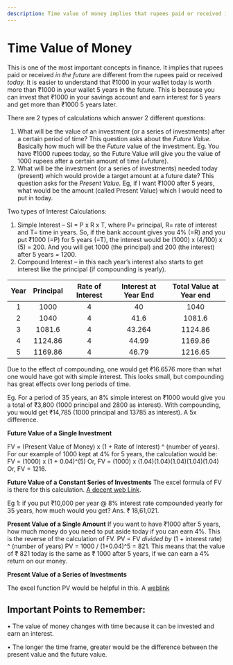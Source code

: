 ```yaml
---
description: Time value of money implies that rupees paid or received in the future are different from the rupees paid or received today.
---
```


# Time Value of Money

This is one of the most important concepts in finance. It implies that rupees paid or received *in the future* are different from the rupees paid or received *today.* It is easier to understand that ₹1000 in your wallet today is worth more than ₹1000 in your wallet 5 years in the future. This is because you can invest that ₹1000 in your savings account and earn interest for 5 years and get more than ₹1000 5 years later.

There are 2 types of calculations which answer 2 different questions:

1.  What will be the value of an investment (or a series of investments) after a certain period of time? This question asks about the *Future Value.* Basically how much will be the *Future* value of the investment. Eg. You have ₹1000 rupees today, so the Future Value will give you the value of 1000 rupees after a certain amount of time (=future).
2.  What will be the investment (or a series of investments) needed today (present) which would provide a target amount at a future date? This question asks for the *Present Value.* Eg, if I want ₹1000 after 5 years, what would be the amount (called Present Value) which I would need to put in today.

Two types of Interest Calculations:

1.  Simple Interest – SI = P x R x T, where P= principal, R= rate of interest and T= time in years. So, if the bank account gives you 4% (=R) and you put ₹1000 (=P) for 5 years (=T), the interest would be (1000) x (4/100) x (5) = 200. And you will get 1000 (the principal) and 200 (the interest) after 5 years = 1200.
2.  Compound Interest – in this each year’s interest also starts to get interest like the principal (if compounding is yearly).

| Year | Principal | Rate of Interest | Interest at Year End | Total Value at Year end |
|:----:|:---------:|:----------------:|:--------------------:|:-----------------------:|
|  1   |   1000    |        4         |          40          |          1040           |
|  2   |   1040    |        4         |         41.6         |         1081.6          |
|  3   |  1081.6   |        4         |        43.264        |         1124.86         |
|  4   |  1124.86  |        4         |        44.99         |         1169.86         |
|  5   |  1169.86  |        4         |        46.79         |         1216.65         |

Due to the effect of compounding, one would get ₹16.6576 more than what one would have got with simple interest. This looks small, but compounding has great effects over long periods of time.

Eg. For a period of 35 years, an 8% simple interest on ₹1000 would give you a total of ₹3,800 (1000 principal and 2800 as interest). With compounding, you would get ₹14,785 (1000 principal and 13785 as interest). A 5x difference.

**Future Value of a Single Investment**

FV = (Present Value of Money) x (1 + Rate of Interest) ^ (number of years). For our example of 1000 kept at 4% for 5 years, the calculation would be: FV = (1000) x (1 + 0.04)^(5) Or, FV = (1000) x (1.04)(1.04)(1.04)(1.04)(1.04) Or, FV = 1216.

**Future Value of a Constant Series of Investments** The excel formula of FV is there for this calculation. [A decent web Link](http://www.calculatorsoup.com/calculators/financial/future-value-annuity-calculator.php).

Eg 1: if you put ₹10,000 per year @ 8% interest rate compounded yearly for 35 years, how much would you get? Ans. ₹ 18,61,021.

**Present Value of a Single Amount** If you want to have ₹1000 after 5 years, how much money do you need to put aside today if you can earn 4%. This is the reverse of the calculation of FV. PV = FV *divided by* (1 + interest rate) ^ (number of years) PV = 1000 / (1+0.04)^5 = 821. This means that the value of ₹ 821 today is the same as ₹ 1000 after 5 years, if we can earn a 4% return on our money.

**Present Value of a Series of Investments**

The excel function PV would be helpful in this. A [weblink](http://www.calculatorsoup.com/calculators/financial/present-value-annuity-calculator.php)

## **Important Points to Remember:**

• The value of money changes with time because it can be invested and earn an interest.

• The longer the time frame, greater would be the difference between the present value and the future value.
